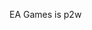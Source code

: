 EA Games is p2w

<!---
speedy507MA/speedy507MA is a ✨ special ✨ repository because its `README.md` (this file) appears on your GitHub profile.
You can click the Preview link to take a look at your changes.
--->
